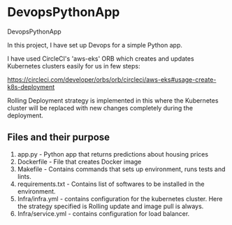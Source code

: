# DevopsPythonApp
DevopsPythonApp

In this project, I have set up Devops for a simple Python app.

I have used CircleCI's 'aws-eks' ORB which creates and updates Kubernetes clusters easily for us in few steps:

https://circleci.com/developer/orbs/orb/circleci/aws-eks#usage-create-k8s-deployment

Rolling Deployment strategy is implemented in this where the Kubernetes cluster will be replaced with new changes completely during the deployment.

## Files and their purpose

1. app.py - Python app that returns predictions about housing prices
2. Dockerfile - File that creates Docker image
3. Makefile - Contains commands that sets up environment, runs tests and lints.
4. requirements.txt - Contains list of softwares to be installed in the environment.
5. Infra/infra.yml - contains configuration for the kubernetes cluster. Here the strategy specified is Rolling update and image pull is always.
6. Infra/service.yml - contains configuration for load balancer.

